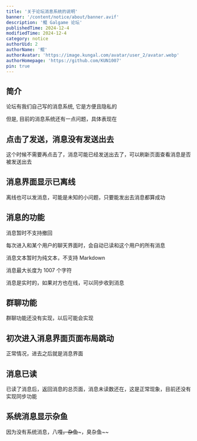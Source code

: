 ```yaml
---
title: '关于论坛消息系统的说明'
banner: '/content/notice/about/banner.avif'
description: '鲲 Galgame 论坛'
publishedTime: 2024-12-4
modifiedTime: 2024-12-4
category: notice
authorUid: 2
authorName: '鲲'
authorAvatar: 'https://image.kungal.com/avatar/user_2/avatar.webp'
authorHomepage: 'https://github.com/KUN1007'
pin: true
---
```


## 简介

论坛有我们自己写的消息系统, 它是方便且隐私的

但是, 目前的消息系统还有一点问题，具体表现在

## 点击了发送，消息没有发送出去

这个时候不需要再点击了，消息可能已经发送出去了，可以刷新页面查看消息是否被发送出去

## 消息界面显示已离线

离线也可以发消息，可能是未知的小问题，只要能发出去消息都算成功

## 消息的功能

消息暂时不支持撤回

每次进入和某个用户的聊天界面时，会自动已读和这个用户的所有消息

消息文本暂时为纯文本，不支持 Markdown

消息最大长度为 1007 个字符

消息是实时的，如果对方也在线，可以同步收到消息

## 群聊功能

群聊功能还没有实现，以后可能会实现

## 初次进入消息界面页面布局跳动

正常情况，进去之后就是消息界面

## 消息已读

已读了消息后，返回消息的总页面，消息未读数还在，这是正常现象，目前还没有实现同步功能

## 系统消息显示杂鱼

因为没有系统消息，八嘎~~，杂鱼~~~，臭杂鱼~~

